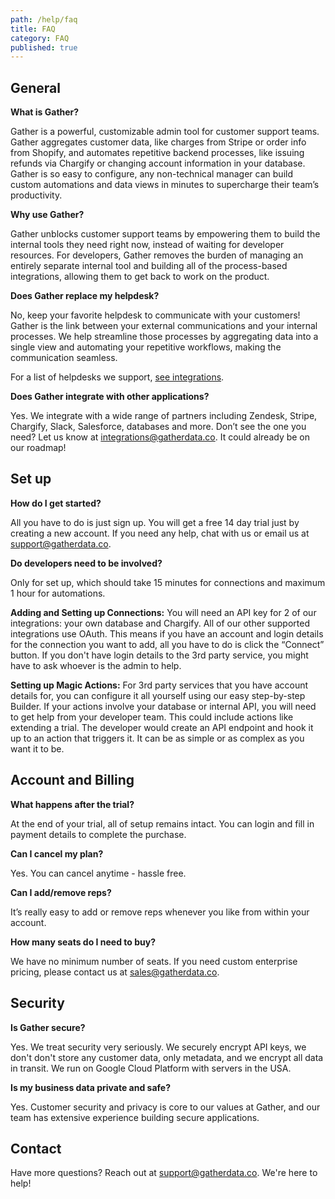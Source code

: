 ```yaml
---
path: /help/faq
title: FAQ
category: FAQ
published: true
---
```


## General

**What is Gather?**

Gather is a powerful, customizable admin tool for customer support teams. Gather aggregates customer data, like charges from Stripe or order info from Shopify, and automates repetitive backend processes, like issuing refunds via Chargify or changing account information in your database. Gather is so easy to configure, any non-technical manager can build custom automations and data views in minutes to supercharge their team’s productivity.

**Why use Gather?**

Gather unblocks customer support teams by empowering them to build the internal tools they need right now, instead of waiting for developer resources. For developers, Gather removes the burden of managing an entirely separate internal tool and building all of the process-based integrations, allowing them to get back to work on the product.

**Does Gather replace my helpdesk?**

No, keep your favorite helpdesk to communicate with your customers! Gather is the link between your external communications and your internal processes. We help streamline those processes by aggregating data into a single view and automating your repetitive workflows, making the communication seamless.

For a list of helpdesks we support, [see integrations](/integrations).

**Does Gather integrate with other applications?**

Yes. We integrate with a wide range of partners including Zendesk, Stripe, Chargify, Slack, Salesforce, databases and more. Don’t see the one you need? Let us know at integrations@gatherdata.co. It could already be on our roadmap!

## Set up

**How do I get started?**

All you have to do is just sign up. You will get a free 14 day trial just by creating a new account. If you need any help, chat with us or email us at support@gatherdata.co.

**Do developers need to be involved?**

Only for set up, which should take 15 minutes for connections and maximum 1 hour for automations.

**Adding and Setting up Connections:** You will need an API key for 2 of our integrations: your own database and Chargify. All of our other supported integrations use OAuth. This means if you have an account and login details for the connection you want to add, all you have to do is click the “Connect” button. If you don't have login details to the 3rd party service, you might have to ask whoever is the admin to help.

**Setting up Magic Actions:** For 3rd party services that you have account details for, you can configure it all yourself using our easy step-by-step Builder. If your actions involve your database or internal API, you will need to get help from your developer team. This could include actions like extending a trial. The developer would create an API endpoint and hook it up to an action that triggers it. It can be as simple or as complex as you want it to be.

## Account and Billing

**What happens after the trial?**

At the end of your trial, all of setup remains intact. You can login and fill in payment details to complete the purchase.

**Can I cancel my plan?**

Yes. You can cancel anytime - hassle free.

**Can I add/remove reps?**

It’s really easy to add or remove reps whenever you like from within your account.

**How many seats do I need to buy?**

We have no minimum number of seats. If you need custom enterprise pricing, please contact us at sales@gatherdata.co.

## Security

**Is Gather secure?**

Yes. We treat security very seriously. We securely encrypt API keys, we don't don't store any customer data, only metadata, and we encrypt all data in transit. We run on Google Cloud Platform with servers in the USA.

**Is my business data private and safe?**

Yes. Customer security and privacy is core to our values at Gather, and our team has extensive experience building secure applications.

## Contact

Have more questions? Reach out at support@gatherdata.co. We're here to help!
